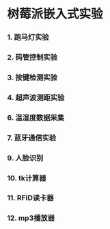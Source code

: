 # 树莓派嵌入式实验
### 1. 跑马灯实验
### 2. 码管控制实验
### 3. 按键检测实验
### 4. 超声波测距实验
### 6. 温湿度数据采集
### 7. 蓝牙通信实验
### 9. 人脸识别
### 10. tk计算器
### 11. RFID读卡器
### 12. mp3播放器
